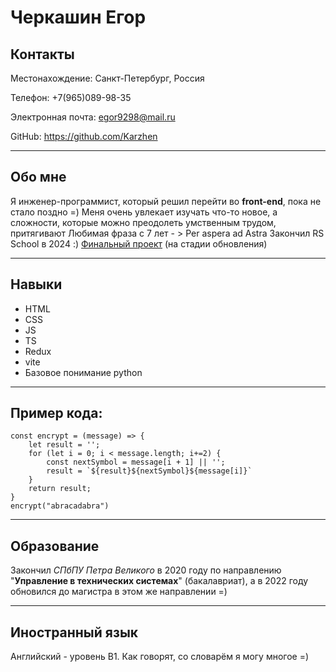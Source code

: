 # Черкашин Егор
## Контакты
Местонахождение: Санкт-Петербург, Россия

Телефон: +7(965)089-98-35

Электронная почта: egor9298@mail.ru

GitHub: https://github.com/Karzhen
*********
## Обо мне
Я инженер-программист, который решил перейти во **front-end**, пока не стало поздно =)
Меня очень увлекает изучать что-то новое, а сложности, которые можно преодолеть умственным трудом, притягивают
Любимая фраза с 7 лет - > Per aspera ad Astra
Закончил RS School в 2024 :)
[Финальный проект](https://e3lab-final.netlify.app/catalog) (на стадии обновления)
*********
## Навыки
* HTML
* CSS
* JS
* TS
* Redux
* vite
* Базовое понимание python
*********
## Пример кода:
```JavaScript:
const encrypt = (message) => {
    let result = '';
    for (let i = 0; i < message.length; i+=2) {
        const nextSymbol = message[i + 1] || '';
        result = `${result}${nextSymbol}${message[i]}`
    }
    return result;
}
encrypt("abracadabra")
```
*********
## Образование
Закончил _СПбПУ Петра Великого_ в 2020 году по направлению "**Управление в технических системах**" (бакалавриат), а в 2022 году обновился до магистра в этом же направлении =)
*********
## Иностранный язык
Английский - уровень B1. Как говорят, со словарём я могу многое =)